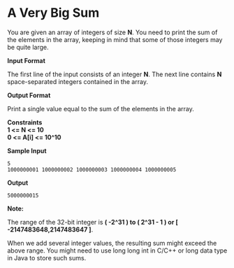 A Very Big Sum
================

You are given an array of integers of size **N**. You need to print the sum of the elements in the array, keeping in mind 
that some of those integers may be quite large. 

**Input Format**

The first line of the input consists of an integer **N**. The next line contains **N** space-separated integers contained in 
the array.

**Output Format**

Print a single value equal to the sum of the elements in the array.

**Constraints** </br>
**1 <= N <= 10**</br>
**0 <= A[i] <= 10^10**

**Sample Input**
```
5
1000000001 1000000002 1000000003 1000000004 1000000005
```
 
**Output**
```
5000000015
```

**Note:**

The range of the 32-bit integer is **( -2^31 ) to ( 2^31 - 1 ) or [ -2147483648,2147483647 ]**.

When we add several integer values, the resulting sum might exceed the above range. You might need to use long 
long int in C/C++ or long data type in Java to store such sums. 